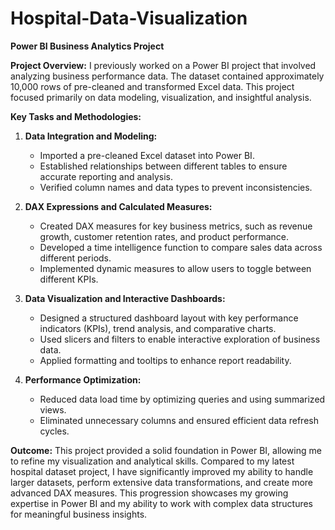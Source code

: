 # Hospital-Data-Visualization

**Power BI Business Analytics Project**


**Project Overview:**
I previously worked on a Power BI project that involved analyzing business performance data. The dataset contained approximately 10,000 rows of pre-cleaned and transformed Excel data. This project focused primarily on data modeling, visualization, and insightful analysis.

**Key Tasks and Methodologies:**

1. **Data Integration and Modeling:**  
   - Imported a pre-cleaned Excel dataset into Power BI.
   - Established relationships between different tables to ensure accurate reporting and analysis.
   - Verified column names and data types to prevent inconsistencies.

2. **DAX Expressions and Calculated Measures:**  
   - Created DAX measures for key business metrics, such as revenue growth, customer retention rates, and product performance.
   - Developed a time intelligence function to compare sales data across different periods.
   - Implemented dynamic measures to allow users to toggle between different KPIs.

3. **Data Visualization and Interactive Dashboards:**  
   - Designed a structured dashboard layout with key performance indicators (KPIs), trend analysis, and comparative charts.
   - Used slicers and filters to enable interactive exploration of business data.
   - Applied formatting and tooltips to enhance report readability.

4. **Performance Optimization:**  
   - Reduced data load time by optimizing queries and using summarized views.
   - Eliminated unnecessary columns and ensured efficient data refresh cycles.

**Outcome:**
This project provided a solid foundation in Power BI, allowing me to refine my visualization and analytical skills. Compared to my latest hospital dataset project, I have significantly improved my ability to handle larger datasets, perform extensive data transformations, and create more advanced DAX measures. This progression showcases my growing expertise in Power BI and my ability to work with complex data structures for meaningful business insights.

